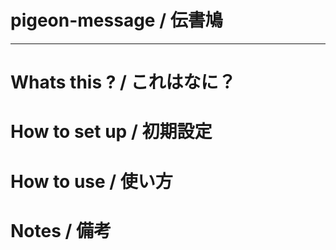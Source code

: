 # pigeon-message / 伝書鳩

---

# Whats this ? / これはなに？

# How to set up / 初期設定

# How to use / 使い方

# Notes / 備考
